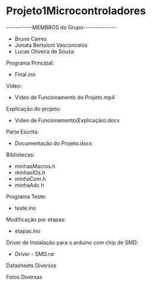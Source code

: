 # Projeto1Microcontroladores

-----------MEMBROS do Grupo--------------
- Bruno Caires
- Jonata Bertoloni Vasconcelos
- Lucas Oliveira de Souza

Programa Principal:
- Final.ino

Vídeo:
- Video de Funcionamento do Projeto.mp4

Explicação do projeto:
- Video de Funcionamento(Explicação).docx

Parte Escrita:
- Documentação do Projeto.docx

Bibliotecas:
- minhasMacros.h
- minhasIOs.h
- minhaCom.h
- minhaAdc.h

Programa Teste:
- teste.ino

Modificação por etapas:
- etapas.ino

Driver de Instalação para o arduino com chip de SMD:
- Driver - SMD.rar

Datasheets Diversos

Fotos Diversas


